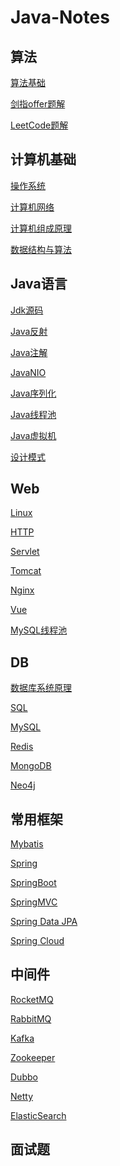 # Java-Notes

## 算法

[算法基础]()

[剑指offer题解]()

[LeetCode题解]()

## 计算机基础

[操作系统]()

[计算机网络]()

[计算机组成原理]()

[数据结构与算法]()

## Java语言

[Jdk源码](https://github.com/Rocks526/Jdk8-Notes)

[Java反射]()

[Java注解]()

[JavaNIO](https://github.com/Rocks526/Java-Notes/blob/master/docs/JavaNIO.md)

[Java序列化](https://github.com/Rocks526/Java-Notes/blob/master/docs/Java序列化.md)

[Java线程池]()

[Java虚拟机]()

[设计模式]()

## Web

[Linux](https://github.com/Rocks526/Java-Notes/blob/master/docs/Linux.md)

[HTTP]()

[Servlet]()

[Tomcat]()

[Nginx]()

[Vue]()

[MySQL线程池](https://github.com/Rocks526/Java-Notes/blob/master/docs/线程池.md)

## DB

[数据库系统原理]()

[SQL]()

[MySQL]()

[Redis]()

[MongoDB]()

[Neo4j](https://github.com/Rocks526/Java-Notes/blob/master/docs/Neo4j.md)

## 常用框架

[Mybatis]()

[Spring]()

[SpringBoot]()

[SpringMVC]()

[Spring Data JPA]()

[Spring Cloud]()

## 中间件

[RocketMQ]()

[RabbitMQ]()

[Kafka]()

[Zookeeper]()

[Dubbo]()

[Netty]()

[ElasticSearch]()

## 面试题

